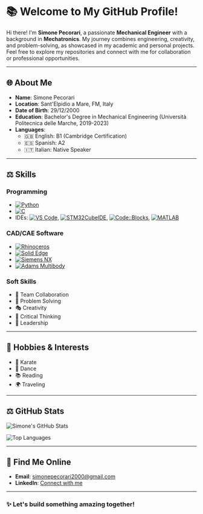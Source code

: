 # 📚 Welcome to My GitHub Profile!

Hi there! I'm **Simone Pecorari**, a passionate **Mechanical Engineer** with a background in **Mechatronics**. My journey combines engineering, creativity, and problem-solving, as showcased in my academic and personal projects. Feel free to explore my repositories and connect with me for collaboration or professional opportunities. 

---

## 🌐 About Me

- **Name**: Simone Pecorari
- **Location**: Sant'Elpidio a Mare, FM, Italy
- **Date of Birth**: 29/12/2000
- **Education**: Bachelor's Degree in Mechanical Engineering (Università Politecnica delle Marche, 2019-2023)
- **Languages**:
  - 🇬🇧 English: B1 (Cambridge Certification)
  - 🇪🇸 Spanish: A2
  - 🇮🇹 Italian: Native Speaker

---

## ⚖️ Skills

### Programming
- [![Python](https://img.shields.io/badge/Python-3776AB?style=for-the-badge&logo=python&logoColor=white)](https://www.python.org/)
- [![C](https://img.shields.io/badge/C-A8B9CC?style=for-the-badge&logo=c&logoColor=white)](https://en.wikipedia.org/wiki/C_(programming_language))
- IDEs: [![VS Code](https://img.shields.io/badge/Visual_Studio_Code-0078D4?style=for-the-badge&logo=visual%20studio%20code&logoColor=white)](https://code.visualstudio.com/), [![STM32CubeIDE](https://img.shields.io/badge/STM32CubeIDE-003B75?style=for-the-badge)](https://www.st.com/en/development-tools/stm32cubeide.html), [![Code::Blocks](https://img.shields.io/badge/Code--Blocks-000000?style=for-the-badge)](http://www.codeblocks.org/), [![MATLAB](https://img.shields.io/badge/MATLAB-FF7F00?style=for-the-badge&logo=mathworks&logoColor=white)](https://www.mathworks.com/products/matlab.html)

### CAD/CAE Software
- <a href="https://www.rhino3d.com/" target="_blank">
    <img src="https://img.shields.io/badge/Rhinoceros-%23FF0000?style=for-the-badge&logo=rhinoceros&logoColor=white" alt="Rhinoceros">
  </a>
- <a href="https://solidedge.siemens.com/" target="_blank">
    <img src="https://img.shields.io/badge/Solid--Edge-00CCCC?style=for-the-badge&logo=siemens&logoColor=white" alt="Solid Edge">
  </a>
- [![Siemens NX](https://img.shields.io/badge/Siemens--NX-0078D7?style=for-the-badge)](https://www.plm.automation.siemens.com/global/en/products/nx/)
- [![Adams Multibody](https://img.shields.io/badge/Adams--Multibody-34A853?style=for-the-badge)](https://www.mscsoftware.com/product/adams)

### Soft Skills
- 🤝 Team Collaboration
- 🧩 Problem Solving
- 🎭 Creativity
- 🌟 Critical Thinking
- 🎯 Leadership

---

## 🔄 Hobbies & Interests

- 🥋 Karate
- 🕺 Dance
- 📚 Reading
- 🌍 Traveling

---

## ⚖️ GitHub Stats

![Simone's GitHub Stats](https://github-readme-stats.vercel.app/api?username=SimonePecorari&show_icons=true&theme=radical)

![Top Languages](https://github-readme-stats.vercel.app/api/top-langs/?username=SimonePecorari&layout=compact&theme=radical)

---

## 🔎 Find Me Online

- **Email**: [simonepecorari2000@gmail.com](mailto:simonepecorari2000@gmail.com)
- **LinkedIn**: [Connect with me](https://www.linkedin.com/in/simone-pecorari/)

---

### ✨ Let's build something amazing together!
